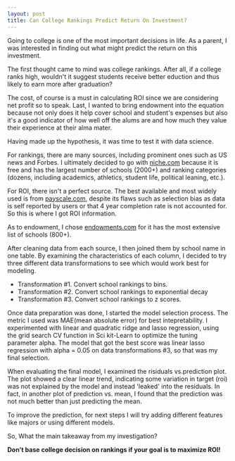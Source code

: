 ```yaml
---
layout: post
title: Can College Rankings Predict Return On Investment?
---
```


Going to college is  one of the most important decisions in life. As a parent, I was interested in finding out what might  predict the return on this investment.

The first thought came to mind was college rankings. After all, if a college ranks high, wouldn't it suggest students receive better eduction and thus likely to earn more after graduation? 

The cost, of course is a must in calculating  ROI since we are considering net profit so to speak. Last, I wanted to bring endowment into the equation because not only does it help cover school and student's expenses but also it's a good indicator of how well off the alums are and how much they value their experience at their alma mater.

Having made up the hypothesis, it was time to test it with data science.

For rankings, there are many sources, including prominent ones such as US news and Forbes. I ultimately decided to go with [niche.com](https://www.niche.com/colleges/search/best-value-colleges/) because it is free and has the largest number of schools (2000+) and ranking categories (dozens, including academics, athletics, student life, political leaning, etc.).

For ROI, there isn't a perfect source. The best available and most widely used is from [payscale.com](https://www.payscale.com/college-roi), despite its flaws such as selection bias as data is self reported by users or that 4 year completion rate is not accounted for. So this is where I got ROI information.

As to endowment, I chose [endowments.com](http://endowments.com/) for it has the most extensive list of schools (800+). 

After cleaning data from each source, I then joined them by school name in one table. By examining the characteristics of each column, I decided to try three different data transformations to see which would work best for modeling.

* Transformation #1. Convert school rankings to bins.
* Transformation #2. Convert school rankings to exponential decay
* Transformation #3. Convert school rankings to z scores.


Once data preparation was done, I started the model selection process. The metric I used was MAE(mean absolute error) for best intepretability. I experimented with linear and quadratic ridge and lasso regression, using the grid search CV function in Sci kit-Learn to optimize the tuning parameter alpha. The model that got the best score was linear lasso regression with alpha = 0.05 on data transformations #3, so that was my final selection.

When evaluating the final model, I examined the risiduals vs.prediction plot. The plot showed a clear linear trend, indicating some variation in target (roi) was not explained by the model and instead 'leaked' into the residuals. In fact, in another plot of prediction vs. mean, I found that the prediction was not much better than just predicting the mean.

To improve the prediction, for next steps I will try adding different features like majors or using different models.

So, What the main takeaway from my investigation?

__Don't base college decision on rankings if your goal is to maximize ROI!__
